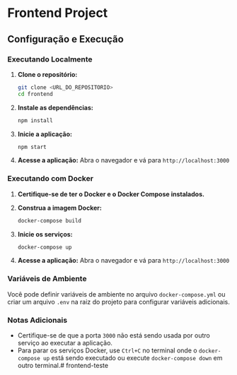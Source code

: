 # Frontend Project

## Configuração e Execução

### Executando Localmente

1. **Clone o repositório:**
    ```sh
    git clone <URL_DO_REPOSITORIO>
    cd frontend
    ```

2. **Instale as dependências:**
    ```sh
    npm install
    ```

3. **Inicie a aplicação:**
    ```sh
    npm start
    ```

4. **Acesse a aplicação:**
    Abra o navegador e vá para `http://localhost:3000`

### Executando com Docker

1. **Certifique-se de ter o Docker e o Docker Compose instalados.**

2. **Construa a imagem Docker:**
    ```sh
    docker-compose build
    ```

3. **Inicie os serviços:**
    ```sh
    docker-compose up
    ```

4. **Acesse a aplicação:**
    Abra o navegador e vá para `http://localhost:3000`

### Variáveis de Ambiente

Você pode definir variáveis de ambiente no arquivo `docker-compose.yml` ou criar um arquivo `.env` na raiz do projeto para configurar variáveis adicionais.

### Notas Adicionais

- Certifique-se de que a porta `3000` não está sendo usada por outro serviço ao executar a aplicação.
- Para parar os serviços Docker, use `Ctrl+C` no terminal onde o `docker-compose up` está sendo executado ou execute `docker-compose down` em outro terminal.# frontend-teste
